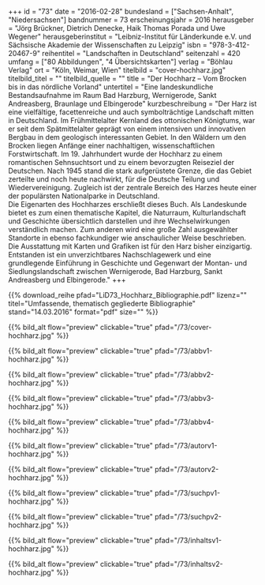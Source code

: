 +++
id = "73"
date = "2016-02-28"
bundesland = ["Sachsen-Anhalt", "Niedersachsen"]
bandnummer = 73
erscheinungsjahr = 2016
herausgeber = "Jörg Brückner, Dietrich Denecke, Haik Thomas Porada und Uwe Wegener"
herausgeberinstitut = "Leibniz-Institut für Länderkunde e.V. und Sächsische Akademie der Wissenschaften zu Leipzig"
isbn = "978-3-412-20467-9"
reihentitel = "Landschaften in Deutschland"
seitenzahl = 420
umfang = ["80 Abbildungen",  "4 Übersichtskarten"]
verlag = "Böhlau Verlag"
ort = "Köln, Weimar, Wien"
titelbild = "cover-hochharz.jpg"
titelbild_titel = ""
titelbild_quelle = ""
title = "Der Hochharz – Vom Brocken bis in das nördliche Vorland"
untertitel = "Eine landeskundliche Bestandsaufnahme im Raum Bad Harzburg, Wernigerode, Sankt Andreasberg, Braunlage und Elbingerode"
kurzbeschreibung = "Der Harz ist eine vielfältige, facettenreiche und auch symbolträch­tige Landschaft mitten in Deutschland. Im Frühmittelalter Kernland des ottonischen Königtums, war er seit dem Spätmittelalter geprägt von einem intensiven und innovativen Bergbau in dem geologisch inter­essanten Gebiet. In den Wäldern um den Brocken liegen Anfänge einer nachhaltigen, wissenschaftlichen Forstwirtschaft. Im 19. Jahr­hundert wurde der Hochharz zu einem romantischen Sehnsuchtsort und zu einem bevorzugten Reiseziel der Deutschen. Nach 1945 stand die stark aufgerüstete Grenze, die das Gebiet zerteilte und noch heute nachwirkt, für die Deutsche Teilung und Wiedervereinigung. Zugleich ist der zentrale Bereich des Harzes heute einer der popu­lärsten Nationalparke in Deutschland. <br> Die Eigenarten des Hochharzes erschließt dieses Buch. Als Landes­kunde bietet es zum einen thematische Kapitel, die Naturraum, Kulturlandschaft und Geschichte übersichtlich darstellen und ihre Wechselwirkungen verständlich machen. Zum anderen wird eine große Zahl ausgewählter Standorte in ebenso fachkundiger wie anschaulicher Weise beschrieben. Die Ausstattung mit Karten und Grafiken ist für den Harz bisher einzigartig. Entstanden ist ein un­verzichtbares Nachschlagewerk und eine grundlegende Einführung in Geschichte und Gegenwart der Montan- und Siedlungslandschaft zwischen Wernigerode, Bad Harzburg, Sankt Andreasberg und Elbingerode."
+++

{{% download_reihe pfad="LiD73_Hochharz_Bibliographie.pdf" lizenz="" titel="Umfassende, thematisch gegliederte Bibliographie" stand="14.03.2016" format="pdf" size="" %}}

{{% bild_alt flow="preview" clickable="true" pfad="/73/cover-hochharz.jpg"   %}}

{{% bild_alt flow="preview" clickable="true" pfad="/73/abbv1-hochharz.jpg"   %}}

{{% bild_alt flow="preview" clickable="true" pfad="/73/abbv2-hochharz.jpg"   %}}

{{% bild_alt flow="preview" clickable="true" pfad="/73/abbv3-hochharz.jpg"   %}}

{{% bild_alt flow="preview" clickable="true" pfad="/73/abbv4-hochharz.jpg"   %}}

{{% bild_alt flow="preview" clickable="true" pfad="/73/autorv1-hochharz.jpg"   %}}

{{% bild_alt flow="preview" clickable="true" pfad="/73/autorv2-hochharz.jpg"   %}}

{{% bild_alt flow="preview" clickable="true" pfad="/73/suchpv1-hochharz.jpg"   %}}

{{% bild_alt flow="preview" clickable="true" pfad="/73/suchpv2-hochharz.jpg"   %}}

{{% bild_alt flow="preview" clickable="true" pfad="/73/inhaltsv1-hochharz.jpg"   %}}

{{% bild_alt flow="preview" clickable="true" pfad="/73/inhaltsv2-hochharz.jpg"   %}}
